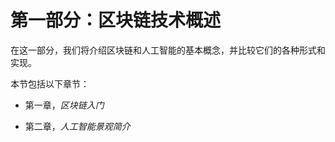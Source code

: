 # 第一部分：区块链技术概述

在这一部分，我们将介绍区块链和人工智能的基本概念，并比较它们的各种形式和实现。

本节包括以下章节：

+   第一章，*区块链入门*

+   第二章，*人工智能景观简介*
